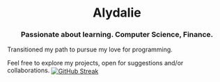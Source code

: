 <h1 align="center"> Alydalie</h1>
<h3 align="center">Passionate about learning. Computer Science, Finance.</h3>
<h8 align="center"> Transitioned my path to pursue my love for programming.</h8>

<h8 align="left"> Feel free to explore my projects, open for suggestions and/or collaborations.</h8>
<a href="" target="blank"><img align="center" src="https://streak-stats.demolab.com?user=Alydalie&theme=holi-theme&hide_border=true&mode=weekly&card_width=494&type=png&hide_current_streak=true" alt="GitHub Streak" /></a>
